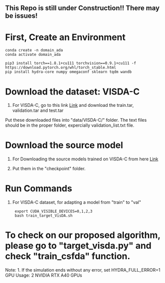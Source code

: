 
## This Repo is still under Construction!! There may be issues!


# First, Create an Environment
	
	conda create -n domain_ada 
	conda activate domain_ada
	
	pip3 install torch==1.8.1+cu111 torchvision==0.9.1+cu111 -f https://download.pytorch.org/whl/torch_stable.html
	pip install hydra-core numpy omegaconf sklearn tqdm wandb

		
# Download the dataset: VISDA-C

1. For VISDA-C, go to this link [Link](https://github.com/VisionLearningGroup/taskcv-2017-public/tree/master/classification) and download the train.tar, validation.tar and test.tar

Put these downloaded files into "data/VISDA-C/" folder.
The text files should be in the proper folder, expercially validation_list.txt file. 
	
	
# Download the source model 
1. For Downloading the source models trained on VISDA-C from here [Link](https://drive.google.com/drive/folders/1Uf4jCsGX0WcC8aHstdEG7FvCR6DBSufk?usp=sharing)

2. Put them in the "checkpoint" folder. 

# Run Commands
	
1. For VISDA-C dataset, for adapting a model from "train" to "val"
 
 		export CUDA_VISIBLE_DEVICES=0,1,2,3
		bash train_target_VisDA.sh 
		
# To check on our proposed algorithm, please go to "target_visda.py" and check "train_csfda" function.

Note: 1. If the simulation ends without any error, set HYDRA_FULL_ERROR=1
GPU Usage: 2 NVIDIA RTX A40 GPUs

